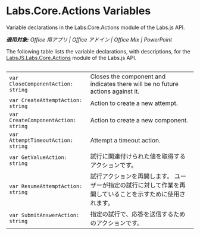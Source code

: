 ﻿
# Labs.Core.Actions Variables
Variable declarations in the Labs.Core.Actions module of the Labs.js API.

 _**適用対象:** Office 用アプリ | Office アドイン | Office Mix | PowerPoint_

The following table lists the variable declarations, with descriptions, for the [LabsJS.Labs.Core.Actions](../../reference/office-mix/labsjs.labs.core.actions.md) module of the Labs.js API.

## 


|||
|:-----|:-----|
| `var CloseComponentAction: string`|Closes the component and indicates there will be no future actions against it.|
| `var CreateAttemptAction: string`|Action to create a new attempt.|
| `var CreateComponentAction: string`|Action to create a new component.|
| `var AttemptTimeoutAction: string`|Attempt a timeout action.|
| `var GetValueAction: string`|試行に関連付けられた値を取得するアクションです。|
| `var ResumeAttemptAction: string`|試行アクションを再開します。 ユーザーが指定の試行に対して作業を再開していることを示すために使用されます。|
| `var SubmitAnswerAction: string`|指定の試行で、応答を送信するためのアクションです。|
